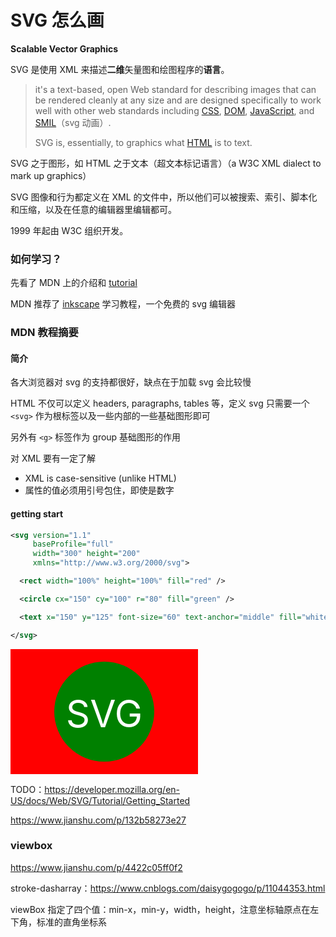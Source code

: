 # SVG 怎么画

**Scalable Vector Graphics**

SVG 是使用 XML 来描述**二维**矢量图和绘图程序的**语言**。

> it's a text-based, open Web standard for describing images that can be rendered cleanly at any size and are designed specifically to work well with other web standards including [CSS](https://developer.mozilla.org/en-US/docs/CSS), [DOM](https://developer.mozilla.org/en-US/docs/DOM), [JavaScript](https://developer.mozilla.org/en-US/docs/Web/JavaScript), and [SMIL](https://developer.mozilla.org/en-US/docs/Web/SVG/SVG_animation_with_SMIL)（svg 动画）.
>
> SVG is, essentially, to graphics what [HTML](https://developer.mozilla.org/en-US/docs/Web/HTML) is to text.

SVG 之于图形，如 HTML 之于文本（超文本标记语言）（a W3C XML dialect to mark up graphics）

SVG 图像和行为都定义在 XML 的文件中，所以他们可以被搜索、索引、脚本化和压缩，以及在任意的编辑器里编辑都可。

1999 年起由 W3C 组织开发。

### 如何学习？

先看了 MDN 上的介绍和 [tutorial](https://developer.mozilla.org/en-US/docs/Web/SVG/Tutorial)

MDN 推荐了 [inkscape](https://inkscape.org/about/) 学习教程，一个免费的 svg 编辑器

### MDN 教程摘要

#### 简介

各大浏览器对 svg 的支持都很好，缺点在于加载 svg 会比较慢

HTML 不仅可以定义 headers, paragraphs, tables 等，定义 svg 只需要一个 `<svg>` 作为根标签以及一些内部的一些基础图形即可

另外有 `<g>` 标签作为 group 基础图形的作用

对 XML 要有一定了解

- XML is case-sensitive (unlike HTML)
- 属性的值必须用引号包住，即使是数字

#### getting start

```xml
<svg version="1.1"
     baseProfile="full"
     width="300" height="200"
     xmlns="http://www.w3.org/2000/svg">

  <rect width="100%" height="100%" fill="red" />

  <circle cx="150" cy="100" r="80" fill="green" />

  <text x="150" y="125" font-size="60" text-anchor="middle" fill="white">SVG</text>

</svg>
```

<svg version="1.1"
     baseProfile="full"
     width="300" height="200"
     xmlns="http://www.w3.org/2000/svg">
<rect width="100%" height="100%" fill="red" />
<circle cx="150" cy="100" r="80" fill="green" />
<text x="150" y="125" font-size="60" text-anchor="middle" fill="white">SVG</text>
</svg>

TODO：https://developer.mozilla.org/en-US/docs/Web/SVG/Tutorial/Getting_Started

https://www.jianshu.com/p/132b58273e27

### viewbox

https://www.jianshu.com/p/4422c05ff0f2

stroke-dasharray：https://www.cnblogs.com/daisygogogo/p/11044353.html

viewBox 指定了四个值：min-x，min-y，width，height，注意坐标轴原点在左下角，标准的直角坐标系
